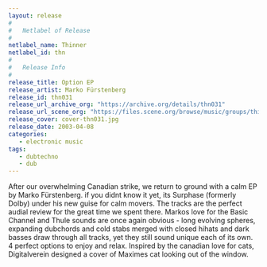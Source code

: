 ```yaml
---
layout: release
#
#   Netlabel of Release
#
netlabel_name: Thinner
netlabel_id: thn
#
#   Release Info
#
release_title: Option EP
release_artist: Marko Fürstenberg
release_id: thn031
release_url_archive_org: "https://archive.org/details/thn031"
release_url_scene_org: "https://files.scene.org/browse/music/groups/thinner/zip/"
release_cover: cover-thn031.jpg
release_date: 2003-04-08
categories:
   - electronic music
tags:
   - dubtechno
   - dub
---
```

After our overwhelming Canadian strike, we return to ground with a calm EP by Marko Fürstenberg. if you didnt know it yet, its Surphase (formerly Dolby) under his new guise for calm movers. The tracks are the perfect audial review for the great time we spent there. Markos love for the Basic Channel and Thule sounds are once again obvious - long evolving spheres, expanding dubchords and cold stabs merged with closed hihats and dark basses draw through all tracks, yet they still sound unique each of its own. 4 perfect options to enjoy and relax. Inspired by the canadian love for cats, Digitalverein designed a cover of Maximes cat looking out of the window.
